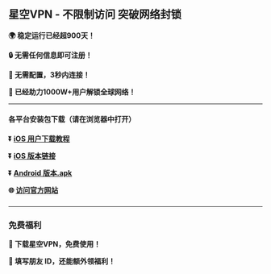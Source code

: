 ## 星空VPN - 不限制访问 突破网络封锁 #
**:earth_africa: 稳定运行已经超900天！**

**:lock: 无需任何信息即可注册！**

**:rocket: 无需配置，3秒内连接！**

**:man: 已经助力1000W+用户解锁全球网络！**

- - - -
#### 各平台安装包下载（请在浏览器中打开）

**:arrow_double_down: [iOS 用户下载教程](http://appshare.xkvpn.cloud/starvpn.html?t=03v07zxk)** 

**:arrow_double_down: [iOS 版本链接](http://appshare.xkvpn.cloud/starvpn.html?t=w4j6pazy)**

**:arrow_double_down: [Android 版本.apk](http://appshare.xkvpn.cloud/starvpn.html?t=gz6034vu)**

**:globe_with_meridians: [访问官方网站](http://appshare.xkvpn.cloud/starvpn.html?t=hy11h0l3)** 

###
---
### 免费福利
**:gift: 下载星空VPN，免费使用！**

**:gift: 填写朋友 ID，还能额外领福利！**
